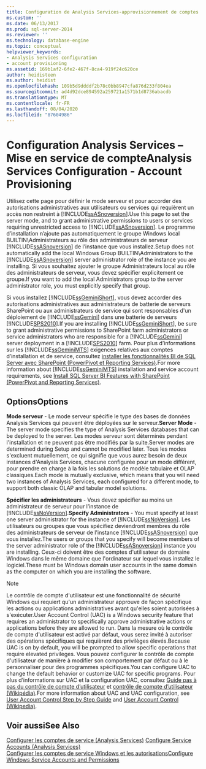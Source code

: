 ```yaml
---
title: Configuration de Analysis Services-approvisionnement de comptes | Microsoft Docs
ms.custom: ''
ms.date: 06/13/2017
ms.prod: sql-server-2014
ms.reviewer: ''
ms.technology: database-engine
ms.topic: conceptual
helpviewer_keywords:
- Analysis Services configuration
- account provisioning
ms.assetid: 169b1af2-6fe2-467f-8ca4-919f24c620ce
author: heidisteen
ms.author: heidist
ms.openlocfilehash: 109b5d9ddddf2b78c0bb8947cfa876d233f804ea
ms.sourcegitcommit: ad4d92dce894592a259721a1571b1d8736abacdb
ms.translationtype: MT
ms.contentlocale: fr-FR
ms.lasthandoff: 08/04/2020
ms.locfileid: "87604986"
---
```

# <a name="analysis-services-configuration---account-provisioning"></a><span data-ttu-id="340ce-102">Configuration Analysis Services – Mise en service de compte</span><span class="sxs-lookup"><span data-stu-id="340ce-102">Analysis Services Configuration - Account Provisioning</span></span>
  <span data-ttu-id="340ce-103">Utilisez cette page pour définir le mode serveur et pour accorder des autorisations administratives aux utilisateurs ou services qui requièrent un accès non restreint à [!INCLUDE[ssASnoversion](../../includes/ssasnoversion-md.md)].</span><span class="sxs-lookup"><span data-stu-id="340ce-103">Use this page to set the server mode, and to grant administrative permissions to users or services requiring unrestricted access to [!INCLUDE[ssASnoversion](../../includes/ssasnoversion-md.md)].</span></span> <span data-ttu-id="340ce-104">Le programme d’installation n’ajoute pas automatiquement le groupe Windows local BUILTIN\Administrateurs au rôle des administrateurs de serveur [!INCLUDE[ssASnoversion](../../includes/ssasnoversion-md.md)] de l’instance que vous installez.</span><span class="sxs-lookup"><span data-stu-id="340ce-104">Setup does not automatically add the local Windows Group BUILTIN\Administrators to the [!INCLUDE[ssASnoversion](../../includes/ssasnoversion-md.md)] server administrator role of the instance you are installing.</span></span> <span data-ttu-id="340ce-105">Si vous souhaitez ajouter le groupe Administrateurs local au rôle des administrateurs de serveur, vous devez spécifier explicitement ce groupe.</span><span class="sxs-lookup"><span data-stu-id="340ce-105">If you want to add the local Administrators group to the server administrator role, you must explicitly specify that group.</span></span>  
  
 <span data-ttu-id="340ce-106">Si vous installez [!INCLUDE[ssGeminiShort](../../includes/ssgeminishort-md.md)], vous devez accorder des autorisations administratives aux administrateurs de batterie de serveurs SharePoint ou aux administrateurs de service qui sont responsables d'un déploiement de [!INCLUDE[ssGemini](../../includes/ssgemini-md.md)] dans une batterie de serveurs [!INCLUDE[SPS2010](../../includes/sps2010-md.md)].</span><span class="sxs-lookup"><span data-stu-id="340ce-106">If you are installing [!INCLUDE[ssGeminiShort](../../includes/ssgeminishort-md.md)], be sure to grant administrative permissions to SharePoint farm administrators or service administrators who are responsible for a [!INCLUDE[ssGemini](../../includes/ssgemini-md.md)] server deployment in a [!INCLUDE[SPS2010](../../includes/sps2010-md.md)] farm.</span></span> <span data-ttu-id="340ce-107">Pour plus d’informations sur les [!INCLUDE[ssGeminiMTS](../../includes/ssgeminimts-md.md)] exigences relatives aux comptes d’installation et de service, consultez [installer les fonctionnalités BI de SQL Server avec SharePoint &#40;PowerPivot et Reporting Services&#41;](../../../2014/sql-server/install/install-sql-server-bi-features-sharepoint-powerpivot-reporting-services.md).</span><span class="sxs-lookup"><span data-stu-id="340ce-107">For more information about [!INCLUDE[ssGeminiMTS](../../includes/ssgeminimts-md.md)] installation and service account requirements, see [Install SQL Server BI Features with SharePoint &#40;PowerPivot and Reporting Services&#41;](../../../2014/sql-server/install/install-sql-server-bi-features-sharepoint-powerpivot-reporting-services.md).</span></span>  
  
## <a name="options"></a><span data-ttu-id="340ce-108">Options</span><span class="sxs-lookup"><span data-stu-id="340ce-108">Options</span></span>  
 <span data-ttu-id="340ce-109">**Mode serveur** - Le mode serveur spécifie le type des bases de données Analysis Services qui peuvent être déployées sur le serveur.</span><span class="sxs-lookup"><span data-stu-id="340ce-109">**Server Mode** - The server mode specifies the type of Analysis Services databases that can be deployed to the server.</span></span> <span data-ttu-id="340ce-110">Les modes serveur sont déterminés pendant l'installation et ne peuvent pas être modifiés par la suite.</span><span class="sxs-lookup"><span data-stu-id="340ce-110">Server modes are determined during Setup and cannot be modified later.</span></span> <span data-ttu-id="340ce-111">Tous les modes s'excluent mutuellement, ce qui signifie que vous aurez besoin de deux instances d'Analysis Services, chacune configurée pour un mode différent, pour prendre en charge à la fois les solutions de modèle tabulaire et OLAP classiques.</span><span class="sxs-lookup"><span data-stu-id="340ce-111">Each mode is mutually exclusive, which means that you will need two instances of Analysis Services, each configured for a different mode, to support both classic OLAP and tabular model solutions.</span></span>  
  
 <span data-ttu-id="340ce-112">**Spécifier les administrateurs** - Vous devez spécifier au moins un administrateur de serveur pour l’instance de [!INCLUDE[ssNoVersion](../../includes/ssnoversion-md.md)].</span><span class="sxs-lookup"><span data-stu-id="340ce-112">**Specify Administrators** - You must specify at least one server administrator for the instance of [!INCLUDE[ssNoVersion](../../includes/ssnoversion-md.md)].</span></span> <span data-ttu-id="340ce-113">Les utilisateurs ou groupes que vous spécifiez deviendront membres du rôle des administrateurs de serveur de l'instance [!INCLUDE[ssASnoversion](../../includes/ssasnoversion-md.md)] que vous installez.</span><span class="sxs-lookup"><span data-stu-id="340ce-113">The users or groups that you specify will become members of the server administrator role of the [!INCLUDE[ssASnoversion](../../includes/ssasnoversion-md.md)] instance you are installing.</span></span> <span data-ttu-id="340ce-114">Ceux-ci doivent être des comptes d'utilisateur de domaine Windows dans le même domaine que l'ordinateur sur lequel vous installez le logiciel.</span><span class="sxs-lookup"><span data-stu-id="340ce-114">These must be Windows domain user accounts in the same domain as the computer on which you are installing the software.</span></span>  
  
> [!NOTE]  
>  <span data-ttu-id="340ce-115">Le contrôle de compte d'utilisateur est une fonctionnalité de sécurité Windows qui requiert qu'un administrateur approuve de façon spécifique les actions ou applications administratives avant qu'elles soient autorisées à s'exécuter.</span><span class="sxs-lookup"><span data-stu-id="340ce-115">User Account Control (UAC) is a Windows security feature that requires an administrator to specifically approve administrative actions or applications before they are allowed to run.</span></span> <span data-ttu-id="340ce-116">Dans la mesure où le contrôle de compte d'utilisateur est activé par défaut, vous serez invité à autoriser des opérations spécifiques qui requièrent des privilèges élevés.</span><span class="sxs-lookup"><span data-stu-id="340ce-116">Because UAC is on by default, you will be prompted to allow specific operations that require elevated privileges.</span></span> <span data-ttu-id="340ce-117">Vous pouvez configurer le contrôle de compte d'utilisateur de manière à modifier son comportement par défaut ou à le personnaliser pour des programmes spécifiques.</span><span class="sxs-lookup"><span data-stu-id="340ce-117">You can configure UAC to change the default behavior or customize UAC for specific programs.</span></span> <span data-ttu-id="340ce-118">Pour plus d’informations sur UAC et la configuration UAC, consultez [Guide pas à pas du contrôle de compte d’utilisateur](https://go.microsoft.com/fwlink/?linkid=196350) et [contrôle de compte d’utilisateur (Wikipédia)](https://go.microsoft.com/fwlink/?linkid=196351).</span><span class="sxs-lookup"><span data-stu-id="340ce-118">For more information about UAC and UAC configuration, see [User Account Control Step by Step Guide](https://go.microsoft.com/fwlink/?linkid=196350) and [User Account Control (Wikipedia)](https://go.microsoft.com/fwlink/?linkid=196351).</span></span>  
  
## <a name="see-also"></a><span data-ttu-id="340ce-119">Voir aussi</span><span class="sxs-lookup"><span data-stu-id="340ce-119">See Also</span></span>  
 <span data-ttu-id="340ce-120">[Configurer les comptes de service &#40;Analysis Services&#41;](../../../2014/analysis-services/instances/configure-service-accounts-analysis-services.md) </span><span class="sxs-lookup"><span data-stu-id="340ce-120">[Configure Service Accounts &#40;Analysis Services&#41;](../../../2014/analysis-services/instances/configure-service-accounts-analysis-services.md) </span></span>  
 [<span data-ttu-id="340ce-121">Configurer les comptes de service Windows et les autorisations</span><span class="sxs-lookup"><span data-stu-id="340ce-121">Configure Windows Service Accounts and Permissions</span></span>](../../database-engine/configure-windows/configure-windows-service-accounts-and-permissions.md)  
  
  
